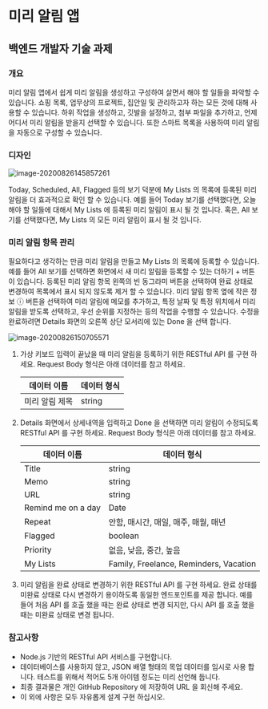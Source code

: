 # 미리 알림 앱 

## 백엔드 개발자 기술 과제



### 개요

미리 알림 앱에서 쉽게 미리 알림을 생성하고 구성하여 살면서 해야 할 일들을 파악할 수 있습니다. 쇼핑 목록, 업무상의 프로젝트, 집안일 및 관리하고자 하는 모든 것에 대해 사용할 수 있습니다. 하위 작업을 생성하고, 깃발을 설정하고, 첨부 파일을 추가하고, 언제 어디서 미리 알림을 받을지 선택할 수 있습니다. 또한 스마트 목록을 사용하여 미리 알림을 자동으로 구성할 수 있습니다.



### 디자인

![image-20200826145857261](/Users/jamespark/Desktop/test/19154-43703-sampleM.jpg/image-20200826145857261.png)

Today, Scheduled, All, Flagged 등의 보기 덕분에 My Lists 의 목록에 등록된 미리 알림을 더 효과적으로 확인 할 수 있습니다. 예를 들어 Today 보기를 선택했다면, 오늘 해야 할 일들에 대해서 My Lists 에 등록된 미리 알림이 표시 될 것 입니다. 혹은, All 보기를 선택했다면, My Lists 의 모든 미리 알림이 표시 될 것 입니다. 



### 미리 알림 항목 관리

필요하다고 생각하는 만큼 미리 알림을 만들고 My Lists 의 목록에 등록할 수 있습니다. 
예를 들어 All 보기를 선택하면 화면에서 새 미리 알림을 등록할 수 있는 더하기 + 버튼이 있습니다. 등록된 미리 알림 항목 왼쪽의 빈 동그라미 버튼을 선택하여 완료 상태로 변경하여 목록에서 표시 되지 않도록 제거 할 수 있습니다. 미리 알림 항목 옆에 작은 정보 ⓘ 버튼을 선택하여 미리 알림에 메모를 추가하고, 특정 날짜 및 특정 위치에서 미리 알림을 받도록 선택하고, 우선 순위를 지정하는 등의 작업을 수행할 수 있습니다.  수정을 완료하려면 Details 화면의 오른쪽 상단 모서리에 있는 Done 을 선택 합니다.

![image-20200826150705571](/Users/jamespark/Desktop/test/19154-43703-sampleM.jpg/image-20200826150705571.png)

1. 가상 키보드 입력이 끝났을 때 미리 알림을 등록하기 위한 RESTful API 를 구현 하세요.
   Request Body 형식은 아래 데이터를 참고 하세요.

   | 데이터 이름    | 데이터 형식 |
   | -------------- | ----------- |
   | 미리 알림 제목 | string      |

   

2. Details 화면에서 상세내역을 입력하고 Done 을 선택하면 미리 알림이 수정되도록 RESTful API 를 구현 하세요.
   Request Body 형식은 아래 데이터를 참고 하세요.

   | 데이터 이름        | 데이터 형식                            |
   | ------------------ | -------------------------------------- |
   | Title              | string                                 |
   | Memo               | string                                 |
   | URL                | string                                 |
   | Remind me on a day | Date                                   |
   | Repeat             | 안함, 매시간, 매일, 매주, 매월, 매년   |
   | Flagged            | boolean                                |
   | Priority           | 없음, 낮음, 중간, 높음                 |
   | My Lists           | Family, Freelance, Reminders, Vacation |

3. 미리 알림을 완료 상태로 변경하기 위한 RESTful API 를 구현 하세요. 
   완료 상태를 미완료 상태로 다시 변경하기 용이하도록 동일한 엔드포인트를 제공 합니다. 예를 들어 처음 API 를 호출 했을 때는 완료 상태로 변경 되지만, 다시 API 를 호출 했을 때는 미완료 상태로 변경 됩니다.



### 참고사항

- Node.js 기반의 RESTful API 서비스를 구현합니다.
- 데이터베이스를 사용하지 않고, JSON 배열 형태의 목업 데이터를 임시로 사용 합니다. 테스트를 위해서 적어도 5개 아이템 정도는 미리 선언해 둡니다.
- 최종 결과물은 개인 GitHub Repository 에 저장하여 URL 을 회신해 주세요.
- 이 외에 사항은 모두 자유롭게 설계 구현 하십시오.